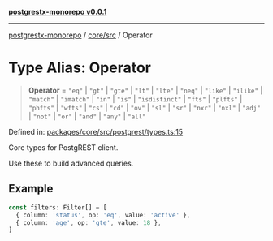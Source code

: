 [**postgrestx-monorepo v0.0.1**](../../../README.md)

---

[postgrestx-monorepo](../../../README.md) / [core/src](../README.md) / Operator

# Type Alias: Operator

> **Operator** = `"eq"` \| `"gt"` \| `"gte"` \| `"lt"` \| `"lte"` \| `"neq"` \| `"like"` \| `"ilike"` \| `"match"` \| `"imatch"` \| `"in"` \| `"is"` \| `"isdistinct"` \| `"fts"` \| `"plfts"` \| `"phfts"` \| `"wfts"` \| `"cs"` \| `"cd"` \| `"ov"` \| `"sl"` \| `"sr"` \| `"nxr"` \| `"nxl"` \| `"adj"` \| `"not"` \| `"or"` \| `"and"` \| `"any"` \| `"all"`

Defined in: [packages/core/src/postgrest/types.ts:15](https://github.com/samuelagm/postgrestx/blob/7b606dc406c6da40c0579c7268eb7cd998b69db8/packages/core/src/postgrest/types.ts#L15)

Core types for PostgREST client.

Use these to build advanced queries.

## Example

```ts
const filters: Filter[] = [
  { column: 'status', op: 'eq', value: 'active' },
  { column: 'age', op: 'gte', value: 18 },
]
```
